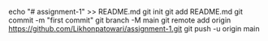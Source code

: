 echo "# assignment-1" >> README.md
git init
git add README.md
git commit -m "first commit"
git branch -M main
git remote add origin https://github.com/Likhonpatowari/assignment-1.git
git push -u origin main